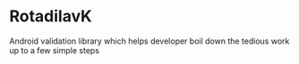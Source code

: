 # RotadilavK
Android validation library which helps developer boil down the tedious work up to a few simple steps
